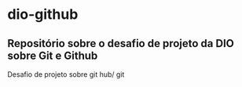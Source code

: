 # dio-github
## Repositório sobre o desafio de projeto da DIO sobre Git e Github
Desafio de projeto sobre git hub/ git
